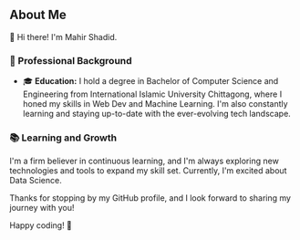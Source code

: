 ## About Me

👋 Hi there! I'm Mahir Shadid.

### 💼 Professional Background

- 🎓 **Education:** I hold a degree in Bachelor of Computer Science and Engineering from International Islamic University Chittagong, where I honed my skills in Web Dev and Machine Learning. I'm also constantly learning and staying up-to-date with the ever-evolving tech landscape.


### 📚 Learning and Growth

I'm a firm believer in continuous learning, and I'm always exploring new technologies and tools to expand my skill set. Currently, I'm excited about Data Science.

Thanks for stopping by my GitHub profile, and I look forward to sharing my journey with you!

Happy coding! 🚀

